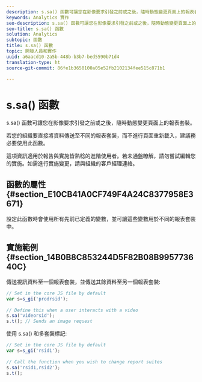 ```yaml
---
description: s.sa() 函數可讓您在影像要求引發之前或之後，隨時動態變更頁面上的報表套裝。
keywords: Analytics 實作
seo-description: s.sa() 函數可讓您在影像要求引發之前或之後，隨時動態變更頁面上的報表套裝。
seo-title: s.sa() 函數
solution: Analytics
subtopic: 函數
title: s.sa() 函數
topic: 開發人員和實作
uuid: a6aacd10-2a5b-448b-b3b7-bed5590b71d4
translation-type: ht
source-git-commit: 86fe1b3650100a05e52fb2102134fee515c871b1

---
```



# s.sa() 函數

s.sa() 函數可讓您在影像要求引發之前或之後，隨時動態變更頁面上的報表套裝。

若您的組織要直接將資料傳送至不同的報表套裝，而不進行頁面重新載入，建議務必要使用此函數。

這項資訊適用於報告與實施皆熟稔的進階使用者。若未通盤瞭解，請勿嘗試編輯您的實施。如需進行實施變更，請與組織的客戶經理連絡。

## 函數的屬性{#section_E10CB41A0CF749F4A24C8377958E3671}

設定此函數時會使用所有先前已定義的變數，並可讓這些變數用於不同的報表套裝中。

## 實施範例 {#section_14B0B8C853244D5F82B08B995773640C}

傳送視訊資料至一個報表套裝，並傳送其餘資料至另一個報表套裝:

```js
// Set in the core JS file by default 
var s=s_gi('prodrsid'); 
 
// Define this when a user interacts with a video 
s.sa('videorsid'); 
s.t(); // Sends an image request
```

使用 s.sa() 和多套裝標記:

```js
// Set in the core JS file by default 
var s=s_gi('rsid1'); 
 
// Call the function when you wish to change report suites 
s.sa('rsid1,rsid2'); 
s.t();
```

